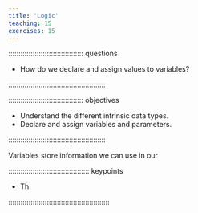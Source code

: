 ```yaml
---
title: 'Logic'
teaching: 15
exercises: 15
---
```


::::::::::::::::::::::::::::::::::::: questions

- How do we declare and assign values to variables?

::::::::::::::::::::::::::::::::::::::::::::::::

::::::::::::::::::::::::::::::::::::: objectives

- Understand the different intrinsic data types.
- Declare and assign variables and parameters.

::::::::::::::::::::::::::::::::::::::::::::::::

Variables store information we can use in our

:::::::::::::::::::::::::::::::::::::::: keypoints

- Th

::::::::::::::::::::::::::::::::::::::::::::::::::
